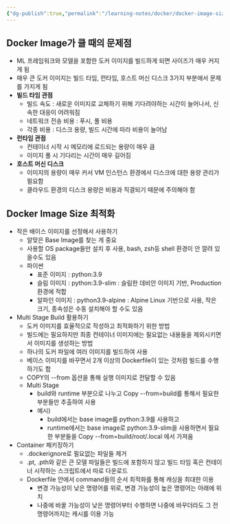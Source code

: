 ```yaml
---
{"dg-publish":true,"permalink":"/learning-notes/docker/docker-image-size/","created":"2024-12-23T00:57:40.929+09:00","updated":"2024-12-23T02:17:57.183+09:00"}
---
```


## Docker Image가 클 때의 문제점
- ML 프레임워크와 모델을 포함한 도커 이미지를 빌드하게 되면 사이즈가 매우 커지게 됨
- 매우 큰 도커 이미지는 빌드 타임, 런타임, 호스트 머신 디스크 3가지 부분에서 문제를 가지게 됨
- **빌드 타임 관점** 
	- 빌드 속도 : 새로운 이미지로 교체하기 위해 기다려야하는 시간이 늘어나서, 신속한 대응이 어려워짐
	- 네트워크 전송 비용 : 푸시, 풀 비용
	- 각종 비용 : 디스크 용량, 빌드 시간에 따라 비용이 늘어남
- **런타임 관점** 
	- 컨테이너 시작 시 메모리에 로드되는 용량이 매우 큼
	- 이미지 풀 시 기다리는 시간이 매우 길어짐
- **호스트 머신 디스크**
	- 이미지의 용량이 매우 커서 VM 인스턴스 환경에서 디스크에 대한 용량 관리가 필요함
	- 클라우드 환경의 디스크 용량은 비용과 직결되기 때문에 주의해야 함

## Docker Image Size 최적화
- 작은 배이스 이미지를 선정해서 사용하기
	- 알맞은 Base Image를 찾는 게 중요
	- 사용할 OS package들만 설치 후 사용, bash, zsh등 shell 환경이 안 깔려 있을수도 있음
	- 파이썬
		- 표준 이미지 : python:3.9
		- 슬림 이미지 : python:3.9-slim : 슬림한 데비안 이미지 기반, Production 환경에 적합
		- 알파인 이미지 : python3.9-alpine : Alpine Linux 기반으로 사용, 작은 크기, 종속성은 수동 설치해야 할 수도 있음
- Multi Stage Build 활용하기
	- 도커 이미지를 효율적으로 작성하고 최적화하기 위한 방법
	- 빌드에는 필요하지만 최종 컨테이너 이미지에는 필요없는 내용들을 제외시키면서 이미지를 생성하는 방법
	- 하나의 도커 파일에 여러 이미지를 빌드하여 사용
	- 베이스 이미지를 바꾸면서 2개 이상의 Dockerfile이 있는 것처럼 빌드를 수행하기도 함
	- COPY의 --from 옵션을 통해 실행 이미지로 전달할 수 있음
	- Multi Stage
		- build와 runtime 부분으로 나누고 Copy --from=build를 통해서 필요한 부분들만 추출하여 사용
		- 예시)
			- build에서는 base image를 python:3.9를 사용하고
			- runtime에서는 base image로 python:3.9-slim을 사용하면서 필요한 부분들을 Copy --from=build/root/.local 에서 가져옴
- Container 패키징하기
	- .dockerignore로 필요없는 파일들 제거
	- .pt, .pth와 같은 큰 모델 파일들은 빌드에 포함하지 않고 빌드 타임 혹은 컨테이너 시작하는 스크립트에서 따로 다운로드
	- Dockerfile 안에서 command들의 순서 최적화를 통해 캐싱을 최대한 이용
		- 변경 가능성이 낮은 명령어를 위로, 변경 가능성이 높은 명령어는 아래에 위치
		- 나중에 바꿀 가능성이 낮은 명령어부터 수행하면 나중에 바꾸더라도 그 전 명령어까지는 캐시를 이용 가능